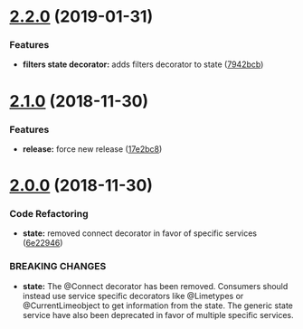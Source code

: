 # [2.2.0](https://github.com/Lundalogik/lime-web-component-interfaces/compare/v2.1.0...v2.2.0) (2019-01-31)


### Features

* **filters state decorator:** adds filters decorator to state ([7942bcb](https://github.com/Lundalogik/lime-web-component-interfaces/commit/7942bcb))

# [2.1.0](https://github.com/Lundalogik/lime-web-component-interfaces/compare/v2.0.0...v2.1.0) (2018-11-30)


### Features

* **release:** force new release ([17e2bc8](https://github.com/Lundalogik/lime-web-component-interfaces/commit/17e2bc8))

# [2.0.0](https://github.com/Lundalogik/lime-web-component-interfaces/compare/v1.10.0...v2.0.0) (2018-11-30)


### Code Refactoring

* **state:** removed connect decorator in favor of specific services ([6e22946](https://github.com/Lundalogik/lime-web-component-interfaces/commit/6e22946))


### BREAKING CHANGES

* **state:** The @Connect decorator has been removed. Consumers should instead use service
specific decorators like @Limetypes or @CurrentLimeobject to get information from the state. The
generic state service have also been deprecated in favor of multiple specific services.
